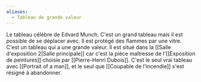 ```yaml
---
aliases:
  - Tableau de grande valeur
---
```

Le tableau célèbre de Edvard Munch. C'est un grand tableau mais il est possible de se déplacer avec. Il est protégé des flammes par une vitre. 
C'est un tableau qui a une grande valeur.
Il est situé dans la [[Salle d'exposition 2|Salle principale]] car c'est la pièce maîtresse de l'[[Exposition de peintures]] choisie par [[Pierre-Henri Dubois]].
C'est le seul vrai tableau avec [[Portrait of a man]], et le seul que [[Coupable de l'incendie]] s'est résigné à abandonner.